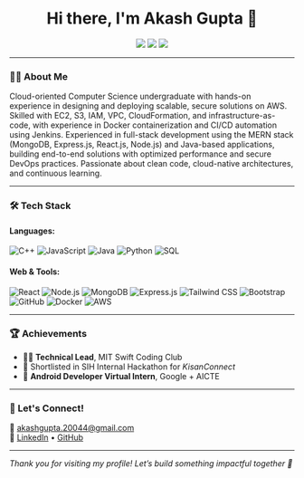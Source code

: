 <h1 align="center">Hi there, I'm Akash Gupta 👋</h1>

<p align="center">
  <a href="mailto:akashgupta.20044@gmail.com"><img src="https://img.shields.io/badge/email-%23EA4335.svg?&style=for-the-badge&logo=gmail&logoColor=white" /></a>
  <a href="https://www.linkedin.com/in/akashgupta-cs"><img src="https://img.shields.io/badge/linkedin-%230077B5.svg?&style=for-the-badge&logo=linkedin&logoColor=white" /></a>
  <a href="https://github.com/akashgupta-git"><img src="https://img.shields.io/badge/github-%2312100E.svg?&style=for-the-badge&logo=github&logoColor=white" /></a>
</p>

---

### 👨‍💻 About Me
Cloud-oriented Computer Science undergraduate with hands-on experience in designing and deploying scalable, secure solutions on AWS. Skilled with EC2, S3, IAM, VPC, CloudFormation, and infrastructure-as-code, with experience in Docker containerization and CI/CD automation using Jenkins. Experienced in full-stack development using the MERN stack (MongoDB, Express.js, React.js, Node.js) and Java-based applications, building end-to-end solutions with optimized performance and secure DevOps practices. Passionate about clean code, cloud-native architectures, and continuous learning.

---

### 🛠️ Tech Stack

#### Languages:
![C++](https://img.shields.io/badge/-C++-00599C?style=flat&logo=cplusplus&logoColor=white)
![JavaScript](https://img.shields.io/badge/-JavaScript-F7DF1E?style=flat&logo=javascript&logoColor=black)
![Java](https://img.shields.io/badge/-Java-007396?style=flat&logo=java)
![Python](https://img.shields.io/badge/-Python-3776AB?style=flat&logo=python)
![SQL](https://img.shields.io/badge/-SQL-4479A1?style=flat&logo=mysql&logoColor=white)

#### Web & Tools:
![React](https://img.shields.io/badge/-React-61DAFB?style=flat&logo=react)
![Node.js](https://img.shields.io/badge/-Node.js-339933?style=flat&logo=nodedotjs&logoColor=white)
![MongoDB](https://img.shields.io/badge/-MongoDB-47A248?style=flat&logo=mongodb&logoColor=white)
![Express.js](https://img.shields.io/badge/-Express.js-000000?style=flat&logo=express)
![Tailwind CSS](https://img.shields.io/badge/-Tailwind-06B6D4?style=flat&logo=tailwindcss)
![Bootstrap](https://img.shields.io/badge/-Bootstrap-7952B3?style=flat&logo=bootstrap)
![GitHub](https://img.shields.io/badge/-GitHub-181717?style=flat&logo=github)
![Docker](https://img.shields.io/badge/-Docker-2496ED?style=flat&logo=docker)
![AWS](https://img.shields.io/badge/-AWS-232F3E?style=flat&logo=amazonaws)

---

### 🏆 Achievements

- 👨‍🏫 **Technical Lead**, MIT Swift Coding Club
- 🥇 Shortlisted in SIH Internal Hackathon for *KisanConnect*
- 📱 **Android Developer Virtual Intern**, Google + AICTE

---

### 🤝 Let's Connect!

📧 akashgupta.20044@gmail.com  
🔗 [LinkedIn](https://www.linkedin.com/in/akashgupta-cs) • [GitHub](https://github.com/akashgupta-git)

---

*Thank you for visiting my profile! Let’s build something impactful together 🚀*

